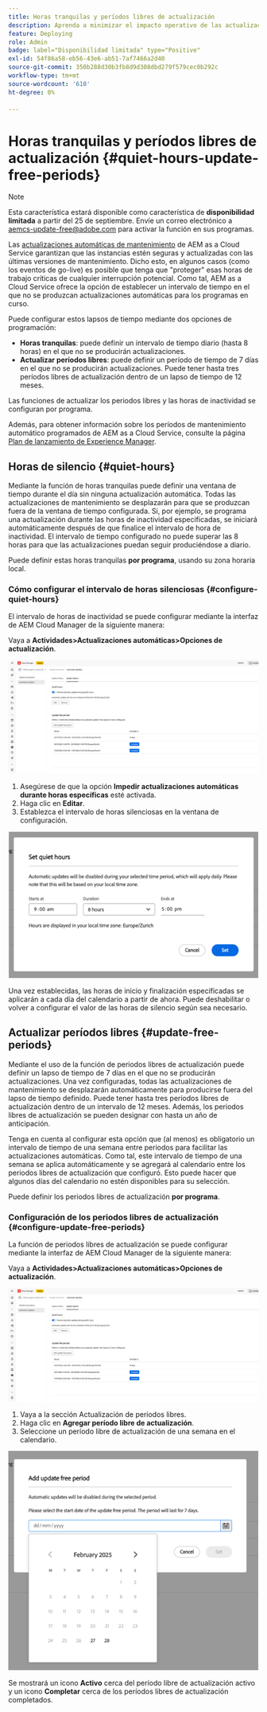 ```yaml
---
title: Horas tranquilas y períodos libres de actualización
description: Aprenda a minimizar el impacto operativo de las actualizaciones automáticas de AEM as a Cloud Service mediante el uso de horas tranquilas y periodos sin actualizaciones.
feature: Deploying
role: Admin
badge: label="Disponibilidad limitada" type="Positive"
exl-id: 54f86a58-eb56-43e6-ab51-7af7466a2d40
source-git-commit: 350b288d30b3fb8d9d308dbd279f579cec0b292c
workflow-type: tm+mt
source-wordcount: '610'
ht-degree: 0%

---
```


# Horas tranquilas y períodos libres de actualización {#quiet-hours-update-free-periods}

>[!NOTE]
>Esta característica estará disponible como característica de **disponibilidad limitada** a partir del 25 de septiembre. Envíe un correo electrónico a [aemcs-update-free@adobe.com](mailto:aemcs-update-free@adobe.com) para activar la función en sus programas.

Las [actualizaciones automáticas de mantenimiento](/help/implementing/deploying/aem-version-updates.md) de AEM as a Cloud Service garantizan que las instancias estén seguras y actualizadas con las últimas versiones de mantenimiento. Dicho esto, en algunos casos (como los eventos de go-live) es posible que tenga que &quot;proteger&quot; esas horas de trabajo críticas de cualquier interrupción potencial. Como tal, AEM as a Cloud Service ofrece la opción de establecer un intervalo de tiempo en el que no se produzcan actualizaciones automáticas para los programas en curso.

Puede configurar estos lapsos de tiempo mediante dos opciones de programación:

* **Horas tranquilas**: puede definir un intervalo de tiempo diario (hasta 8 horas) en el que no se producirán actualizaciones.
* **Actualizar períodos libres**: puede definir un período de tiempo de 7 días en el que no se producirán actualizaciones. Puede tener hasta tres períodos libres de actualización dentro de un lapso de tiempo de 12 meses.

Las funciones de actualizar los periodos libres y las horas de inactividad se configuran por programa.

Además, para obtener información sobre los períodos de mantenimiento automático programados de AEM as a Cloud Service, consulte la página [Plan de lanzamiento de Experience Manager](https://experienceleague.adobe.com/es/docs/experience-manager-release-information/aem-release-updates/update-releases-roadmap).

## Horas de silencio {#quiet-hours}

Mediante la función de horas tranquilas puede definir una ventana de tiempo durante el día sin ninguna actualización automática. Todas las actualizaciones de mantenimiento se desplazarán para que se produzcan fuera de la ventana de tiempo configurada. Si, por ejemplo, se programa una actualización durante las horas de inactividad especificadas, se iniciará automáticamente después de que finalice el intervalo de hora de inactividad. El intervalo de tiempo configurado no puede superar las 8 horas para que las actualizaciones puedan seguir produciéndose a diario.

Puede definir estas horas tranquilas **por programa**, usando su zona horaria local.

### Cómo configurar el intervalo de horas silenciosas {#configure-quiet-hours}

El intervalo de horas de inactividad se puede configurar mediante la interfaz de AEM Cloud Manager de la siguiente manera:

Vaya a **Actividades>Actualizaciones automáticas>Opciones de actualización**.

![Configuración](assets/main-config.png)

1. Asegúrese de que la opción **Impedir actualizaciones automáticas durante horas específicas** esté activada.
2. Haga clic en **Editar**.
3. Establezca el intervalo de horas silenciosas en la ventana de configuración.

![Configuración de horas silenciosas](assets/quiet-hours.png)

Una vez establecidas, las horas de inicio y finalización especificadas se aplicarán a cada día del calendario a partir de ahora. Puede deshabilitar o volver a configurar el valor de las horas de silencio según sea necesario.

## Actualizar períodos libres {#update-free-periods}

Mediante el uso de la función de periodos libres de actualización puede definir un lapso de tiempo de 7 días en el que no se producirán actualizaciones. Una vez configuradas, todas las actualizaciones de mantenimiento se desplazarán automáticamente para producirse fuera del lapso de tiempo definido. Puede tener hasta tres períodos libres de actualización dentro de un intervalo de 12 meses. Además, los periodos libres de actualización se pueden designar con hasta un año de anticipación.

Tenga en cuenta al configurar esta opción que (al menos) es obligatorio un intervalo de tiempo de una semana entre periodos para facilitar las actualizaciones automáticas. Como tal, este intervalo de tiempo de una semana se aplica automáticamente y se agregará al calendario entre los periodos libres de actualización que configuró. Esto puede hacer que algunos días del calendario no estén disponibles para su selección.

Puede definir los periodos libres de actualización **por programa**.

### Configuración de los periodos libres de actualización {#configure-update-free-periods}

La función de periodos libres de actualización se puede configurar mediante la interfaz de AEM Cloud Manager de la siguiente manera:

Vaya a **Actividades>Actualizaciones automáticas>Opciones de actualización**.

![Configuración](assets/main-config.png)

1. Vaya a la sección Actualización de periodos libres.
2. Haga clic en **Agregar período libre de actualización**.
3. Seleccione un período libre de actualización de una semana en el calendario.

![Actualizar configuración de periodos libres](assets/update-free-periods.png)

Se mostrará un icono **Activo** cerca del período libre de actualización activo y un icono **Completar** cerca de los períodos libres de actualización completados.
